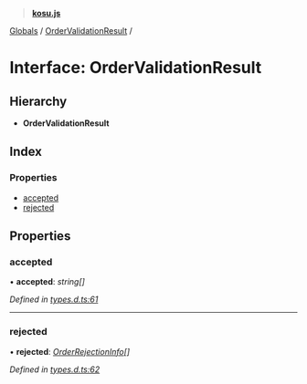 > **[kosu.js](../README.md)**

[Globals](../globals.md) / [OrderValidationResult](ordervalidationresult.md) /

# Interface: OrderValidationResult

## Hierarchy

-   **OrderValidationResult**

## Index

### Properties

-   [accepted](ordervalidationresult.md#accepted)
-   [rejected](ordervalidationresult.md#rejected)

## Properties

### accepted

• **accepted**: _string[]_

_Defined in [types.d.ts:61](https://github.com/ParadigmFoundation/kosu-monorepo/blob/6f2e797/packages/kosu.js/src/types.d.ts#L61)_

---

### rejected

• **rejected**: _[OrderRejectionInfo](orderrejectioninfo.md)[]_

_Defined in [types.d.ts:62](https://github.com/ParadigmFoundation/kosu-monorepo/blob/6f2e797/packages/kosu.js/src/types.d.ts#L62)_
